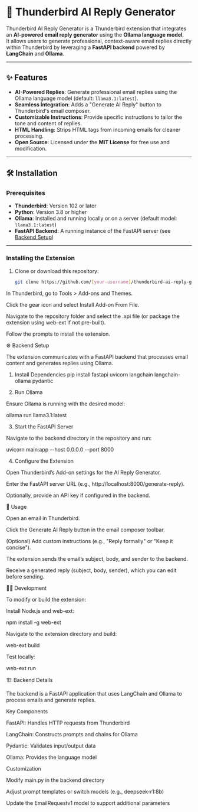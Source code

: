 # 📧 Thunderbird AI Reply Generator

Thunderbird AI Reply Generator is a Thunderbird extension that integrates an **AI-powered email reply generator** using the **Ollama language model**.  
It allows users to generate professional, context-aware email replies directly within Thunderbird by leveraging a **FastAPI backend** powered by **LangChain** and **Ollama**.

---

## ✨ Features

- **AI-Powered Replies**: Generate professional email replies using the Ollama language model (default: `llama3.1:latest`).
- **Seamless Integration**: Adds a "Generate AI Reply" button to Thunderbird's email composer.
- **Customizable Instructions**: Provide specific instructions to tailor the tone and content of replies.
- **HTML Handling**: Strips HTML tags from incoming emails for cleaner processing.
- **Open Source**: Licensed under the **MIT License** for free use and modification.

---

## 🛠 Installation

### Prerequisites

- **Thunderbird**: Version 102 or later  
- **Python**: Version 3.8 or higher  
- **Ollama**: Installed and running locally or on a server (default model: `llama3.1:latest`)  
- **FastAPI Backend**: A running instance of the FastAPI server (see [Backend Setup](#-backend-setup))  

---

### Installing the Extension

1. Clone or download this repository:
   ```bash
   git clone https://github.com/[your-username]/thunderbird-ai-reply-generator.git
In Thunderbird, go to Tools > Add-ons and Themes.

Click the gear icon and select Install Add-on From File.

Navigate to the repository folder and select the .xpi file
(or package the extension using web-ext if not pre-built).

Follow the prompts to install the extension.

⚙️ Backend Setup

The extension communicates with a FastAPI backend that processes email content and generates replies using Ollama.

1. Install Dependencies
pip install fastapi uvicorn langchain langchain-ollama pydantic

2. Run Ollama

Ensure Ollama is running with the desired model:

ollama run llama3.1:latest

3. Start the FastAPI Server

Navigate to the backend directory in the repository and run:

uvicorn main:app --host 0.0.0.0 --port 8000

4. Configure the Extension

Open Thunderbird’s Add-on settings for the AI Reply Generator.

Enter the FastAPI server URL (e.g., http://localhost:8000/generate-reply).

Optionally, provide an API key if configured in the backend.

🚀 Usage

Open an email in Thunderbird.

Click the Generate AI Reply button in the email composer toolbar.

(Optional) Add custom instructions (e.g., "Reply formally" or "Keep it concise").

The extension sends the email’s subject, body, and sender to the backend.

Receive a generated reply (subject, body, sender), which you can edit before sending.

🧑‍💻 Development

To modify or build the extension:

Install Node.js and web-ext:

npm install -g web-ext


Navigate to the extension directory and build:

web-ext build


Test locally:

web-ext run

🏗 Backend Details

The backend is a FastAPI application that uses LangChain and Ollama to process emails and generate replies.

Key Components

FastAPI: Handles HTTP requests from Thunderbird

LangChain: Constructs prompts and chains for Ollama

Pydantic: Validates input/output data

Ollama: Provides the language model

Customization

Modify main.py in the backend directory

Adjust prompt templates or switch models (e.g., deepseek-r1:8b)

Update the EmailRequestv1 model to support additional parameters
